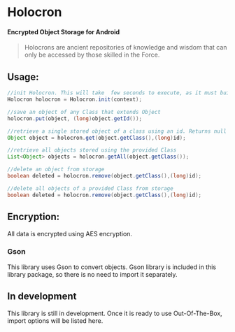# Holocron
<h4>Encrypted Object Storage for Android</h4>
<blockquote>Holocrons are ancient repositories of knowledge and wisdom that can only be accessed by those skilled in the Force.</blockquote>

## Usage:

```java
//init Holocron. This will take  few seconds to execute, as it must build encryption resources.
Holocron holocron = Holocron.init(context);

//save an object of any Class that extends Object
holocron.put(object, (long)object.getId());

//retrieve a single stored object of a class using an id. Returns null if no object matches both class and id
Object object = holocron.get(object.getClass(),(long)id);

//retrieve all objects stored using the provided Class
List<Object> objects = holocron.getAll(object.getClass());

//delete an object from storage
boolean deleted = holocron.remove(object.getClass(),(long)id);

//delete all objects of a provided Class from storage
boolean deleted = holocron.remove(object.getClass(),(long)id);

```

## Encryption:

All data is encrypted using AES encryption.

### Gson

This library uses Gson to convert objects. Gson library is included in this library package, so there is no need to import it separately.


## In development
This library is still in development. Once it is ready to use Out-Of-The-Box, import options will be listed here.

